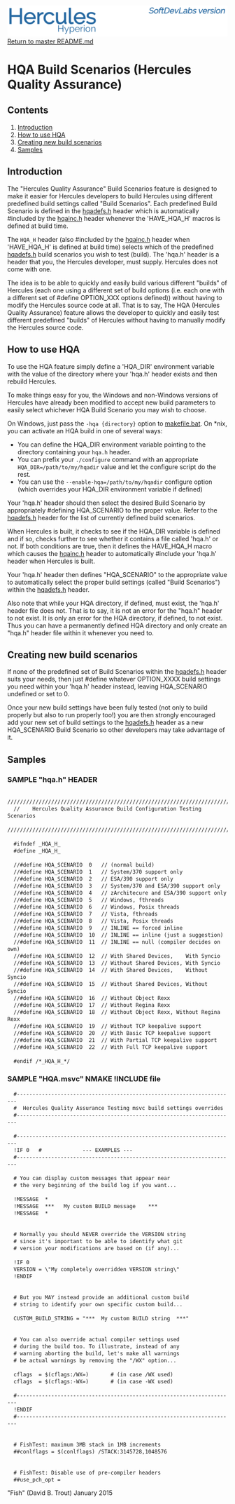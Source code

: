![test image](images/image_header_herculeshyperionSDL.png)
[Return to master README.md](../README.md)

# HQA Build Scenarios (Hercules Quality Assurance)
## Contents
1. [Introduction](#Introduction)
2. [How to use HQA](#How-to-use-HQA)
3. [Creating new build scenarios](#Creating-new-build-scenarios)
4. [Samples](#Samples)
## Introduction

The "Hercules Quality Assurance" Build Scenarios feature is designed to make it easier for Hercules developers to build Hercules using different predefined build settings called "Build Scenarios". Each predefined Build Scenario is defined in the [hqadefs.h](/hqadefs.h) header which is automatically #included by the [hqainc.h](/hqainc.h) header whenever the 'HAVE_HQA_H' macros is defined at build time.

The `HQA_H` header (also #included by the [hqainc.h](/hqainc.h) header when 'HAVE_HQA_H' is defined at build time) selects which of the predefined [hqadefs.h](/hqadefs.h) build scenarios you wish to test (build). The 'hqa.h' header is a header that you, the Hercules developer, must supply. Hercules does not come with one.

The idea is to be able to quickly and easily build various different "builds" of Hercules (each one using a different set of build options (i.e. each one with a different set of #define OPTION_XXX options defined)) without having to modify the Hercules source code at all. That is to say, The HQA (Hercules Quality Assurance) feature allows the developer to quickly and easily test different predefined "builds" of Hercules without having to manually modify the Hercules source code.

## How to use HQA
To use the HQA feature simply define a 'HQA_DIR' environment variable with the value of the directory where your 'hqa.h' header exists and then rebuild Hercules.

To make things easy for you, the Windows and non-Windows versions of Hercules have already been modified to accept new build parameters to easily select whichever HQA Build Scenario you may wish to choose.

On Windows, just pass the `-hqa {directory}` option to [makefile.bat](/makefile.bat). On *nix, you can activate an HQA build in one of several ways:
  -  You can define the HQA_DIR environment variable pointing to the directory containing your `hqa.h` header.
  -  You can prefix your `./configure` command with an appropriate `HQA_DIR=/path/to/my/hqadir` value and let the configure script do the rest.
  -  You can use the `--enable-hqa=/path/to/my/hqadir` configure option (which overrides your HQA_DIR environment variable if defined)

Your 'hqa.h' header should then select the desired Build Scenario by appropriately #defining HQA_SCENARIO to the proper value. Refer to the [hqadefs.h](/hqadefs.h) header for the list of currently defined build scenarios.

When Hercules is built, it checks to see if the HQA_DIR variable is defined and if so, checks further to see whether it contains a file called 'hqa.h' or not. If both conditions are true, then it defines the HAVE_HQA_H macro which causes the [hqainc.h](/hqainc.h) header to automatically #include your 'hqa.h' header when Hercules is built.

Your 'hqa.h' header then defines "HQA_SCENARIO" to the appropriate value to automatically select the proper build settings (called "Build Scenarios") within the [hqadefs.h](/hqadefs.h) header.

Also note that while your HQA directory, if defined, must exist, the 'hqa.h' header file does not. That is to say, it is not an error for the "hqa.h" header to not exist. It is only an error for the HQA directory, if defined, to not exist. Thus you can have a permanently defined HQA directory and only create an "hqa.h" header file within it whenever you need to.

## Creating new build scenarios
If none of the predefined set of Build Scenarios within the [hqadefs.h](/hqadefs.h) header suits your needs, then just #define whatever OPTION_XXXX build settings you need within your 'hqa.h' header instead, leaving HQA_SCENARIO undefined or set to 0.

Once your new build settings have been fully tested (not only to build properly but also to run properly too!) you are then strongly encouraged add your new set of build settings to the [hqadefs.h](/hqadefs.h) header as a new HQA_SCENARIO Build Scenario so other developers may take advantage of it.

## Samples
### SAMPLE "hqa.h" HEADER
```
  ////////////////////////////////////////////////////////////////////////////
  //    Hercules Quality Assurance Build Configuration Testing Scenarios
  ////////////////////////////////////////////////////////////////////////////

  #ifndef _HQA_H_
  #define _HQA_H_

  //#define HQA_SCENARIO  0   // (normal build)
  //#define HQA_SCENARIO  1   // System/370 support only
  //#define HQA_SCENARIO  2   // ESA/390 support only
  //#define HQA_SCENARIO  3   // System/370 and ESA/390 support only
  //#define HQA_SCENARIO  4   // zArchitecure and ESA/390 support only
  //#define HQA_SCENARIO  5   // Windows, fthreads
  //#define HQA_SCENARIO  6   // Windows, Posix threads
  //#define HQA_SCENARIO  7   // Vista, fthreads
  //#define HQA_SCENARIO  8   // Vista, Posix threads
  //#define HQA_SCENARIO  9   // INLINE == forced inline
  //#define HQA_SCENARIO  10  // INLINE == inline (just a suggestion)
  //#define HQA_SCENARIO  11  // INLINE == null (compiler decides on own)
  //#define HQA_SCENARIO  12  // With Shared Devices,    With Syncio
  //#define HQA_SCENARIO  13  // Without Shared Devices, With Syncio
  //#define HQA_SCENARIO  14  // With Shared Devices,    Without Syncio
  //#define HQA_SCENARIO  15  // Without Shared Devices, Without Syncio
  //#define HQA_SCENARIO  16  // Without Object Rexx
  //#define HQA_SCENARIO  17  // Without Regina Rexx
  //#define HQA_SCENARIO  18  // Without Object Rexx, Without Regina Rexx
  //#define HQA_SCENARIO  19  // Without TCP keepalive support
  //#define HQA_SCENARIO  20  // With Basic TCP keepalive support
  //#define HQA_SCENARIO  21  // With Partial TCP keepalive support
  //#define HQA_SCENARIO  22  // With Full TCP keepalive support

  #endif /*_HQA_H_*/
```


### SAMPLE "HQA.msvc" NMAKE !INCLUDE file

```
  #----------------------------------------------------------------------
  #  Hercules Quality Assurance Testing msvc build settings overrides
  #----------------------------------------------------------------------

  #----------------------------------------------------------------------
  !IF 0   #             --- EXAMPLES ---
  #----------------------------------------------------------------------

  # You can display custom messages that appear near
  # the very beginning of the build log if you want...

  !MESSAGE  *
  !MESSAGE  ***   My custom BUILD message    ***
  !MESSAGE  *


  # Normally you should NEVER override the VERSION string
  # since it's important to be able to identify what git
  # version your modifications are based on (if any)...

  !IF 0
  VERSION = \"My completely overridden VERSION string\"
  !ENDIF


  # But you MAY instead provide an additional custom build
  # string to identify your own specific custom build...

  CUSTOM_BUILD_STRING = "***  My custom BUILD string  ***"


  # You can also override actual compiler settings used
  # during the build too. To illustrate, instead of any
  # warning aborting the build, let's make all warnings
  # be actual warnings by removing the "/WX" option...

  cflags  = $(cflags:/WX=)       # (in case /WX used)
  cflags  = $(cflags:-WX=)       # (in case -WX used)

  #----------------------------------------------------------------------
  !ENDIF
  #----------------------------------------------------------------------


  # FishTest: maximum 3MB stack in 1MB increments
  ##conlflags = $(conlflags) /STACK:3145728,1048576


  # FishTest: Disable use of pre-compiler headers
  ##use_pch_opt =

```

"Fish" (David B. Trout)
January 2015

